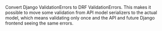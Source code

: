 Convert Django ValidationErrors to DRF ValidationErrors. This makes it possible
to move some validation from API model serializers to the actual model, which
means validating only once and the API and future Django frontend seeing the
same errors.
